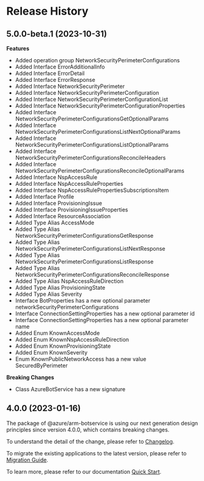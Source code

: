 # Release History
    
## 5.0.0-beta.1 (2023-10-31)
    
**Features**

  - Added operation group NetworkSecurityPerimeterConfigurations
  - Added Interface ErrorAdditionalInfo
  - Added Interface ErrorDetail
  - Added Interface ErrorResponse
  - Added Interface NetworkSecurityPerimeter
  - Added Interface NetworkSecurityPerimeterConfiguration
  - Added Interface NetworkSecurityPerimeterConfigurationList
  - Added Interface NetworkSecurityPerimeterConfigurationProperties
  - Added Interface NetworkSecurityPerimeterConfigurationsGetOptionalParams
  - Added Interface NetworkSecurityPerimeterConfigurationsListNextOptionalParams
  - Added Interface NetworkSecurityPerimeterConfigurationsListOptionalParams
  - Added Interface NetworkSecurityPerimeterConfigurationsReconcileHeaders
  - Added Interface NetworkSecurityPerimeterConfigurationsReconcileOptionalParams
  - Added Interface NspAccessRule
  - Added Interface NspAccessRuleProperties
  - Added Interface NspAccessRulePropertiesSubscriptionsItem
  - Added Interface Profile
  - Added Interface ProvisioningIssue
  - Added Interface ProvisioningIssueProperties
  - Added Interface ResourceAssociation
  - Added Type Alias AccessMode
  - Added Type Alias NetworkSecurityPerimeterConfigurationsGetResponse
  - Added Type Alias NetworkSecurityPerimeterConfigurationsListNextResponse
  - Added Type Alias NetworkSecurityPerimeterConfigurationsListResponse
  - Added Type Alias NetworkSecurityPerimeterConfigurationsReconcileResponse
  - Added Type Alias NspAccessRuleDirection
  - Added Type Alias ProvisioningState
  - Added Type Alias Severity
  - Interface BotProperties has a new optional parameter networkSecurityPerimeterConfigurations
  - Interface ConnectionSettingProperties has a new optional parameter id
  - Interface ConnectionSettingProperties has a new optional parameter name
  - Added Enum KnownAccessMode
  - Added Enum KnownNspAccessRuleDirection
  - Added Enum KnownProvisioningState
  - Added Enum KnownSeverity
  - Enum KnownPublicNetworkAccess has a new value SecuredByPerimeter

**Breaking Changes**

  - Class AzureBotService has a new signature
    
    
## 4.0.0 (2023-01-16)

The package of @azure/arm-botservice is using our next generation design principles since version 4.0.0, which contains breaking changes.

To understand the detail of the change, please refer to [Changelog](https://aka.ms/js-track2-changelog).

To migrate the existing applications to the latest version, please refer to [Migration Guide](https://aka.ms/js-track2-migration-guide).

To learn more, please refer to our documentation [Quick Start](https://aka.ms/js-track2-quickstart).
